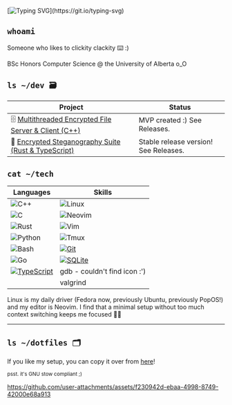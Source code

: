 [![Typing SVG](https://readme-typing-svg.demolab.com/?lines=void+*human+=???;)](https://git.io/typing-svg)

## `whoami`

Someone who likes to clickity clackity ⌨️ :)

BSc Honors Computer Science @ the University of Alberta o_O


## `ls ~/dev 🗃️`
| Project  | Status |
| ------------- | ------------- |
| 🗄️ [Multithreaded Encrypted File Server & Client (C++)](https://github.com/Francois-Coleongco/MEFSC)  | MVP created :) See Releases. |
| 🥷 [Encrypted Steganography Suite (Rust & TypeScript)](https://github.com/Francois-Coleongco/Steganography_Suite)  | Stable release version! See Releases. |

## `cat ~/tech`
| Languages                                                     | Skills                                                         |
|--------------------------------------------------------------|---------------------------------------------------------------|
| ![C++](https://img.shields.io/badge/-C++-blue?logo=c%2B%2B)    | ![Linux](https://img.shields.io/badge/-Linux-FCC624?logo=linux)  |
| ![C](https://img.shields.io/badge/-C-blue?logo=c)             | ![Neovim](https://img.shields.io/badge/-Neovim-57A143?logo=neovim) |
| ![Rust](https://img.shields.io/badge/-Rust-orange?logo=rust)   | ![Vim](https://img.shields.io/badge/-Vim-019733?logo=vim)         |
| ![Python](https://img.shields.io/badge/-Python-blue?logo=python) | ![Tmux](https://img.shields.io/badge/-Tmux-1E4B30?logo=tmux)      |
| ![Bash](https://img.shields.io/badge/-Bash-4EAA25?logo=gnubash) |[![Git](https://img.shields.io/badge/Git-F05032?logo=git&logoColor=fff)](#)                                                        
| ![Go](https://img.shields.io/badge/-Go-00ADD8?logo=go)        |              [![SQLite](https://img.shields.io/badge/SQLite-%2307405e.svg?logo=sqlite&logoColor=white)](#)                                                 |
[![TypeScript](https://img.shields.io/badge/TypeScript-3178C6?logo=typescript&logoColor=fff)](#)| gdb - couldn't find icon :')
||valgrind

Linux is my daily driver (Fedora now, previously Ubuntu, previously PopOS!) and my editor is Neovim. I find that a minimal setup without too much context switching keeps me focused 😶‍🌫️

----------------------------------------

## `ls ~/dotfiles 🗂️`

If you like my setup, you can copy it over from 
[here](https://github.com/Francois-Coleongco/dotfiles)!

<sub>psst. it's GNU stow compliant ;)</sub>


https://github.com/user-attachments/assets/f230942d-ebaa-4998-8749-42000e68a913



<!--
**Chris-Coleongco/Chris-Coleongco** is a ✨ _special_ ✨ repository because its `README.md` (this file) appears on your GitHub profile.

Here are some ideas to get you started:

- 🔭 I’m currently working on ...
- 🌱 I’m currently learning ...
- 👯 I’m looking to collaborate on ...
- 🤔 I’m looking for help with ...
- 💬 Ask me about ...
- 📫 How to reach me: ...
- 😄 Pronouns: ...
- ⚡ Fun fact: ...
-->
